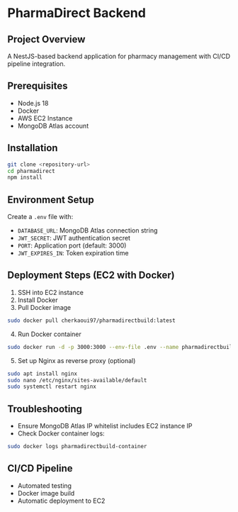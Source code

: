 # PharmaDirect Backend

## Project Overview
A NestJS-based backend application for pharmacy management with CI/CD pipeline integration.

## Prerequisites
- Node.js 18
- Docker
- AWS EC2 Instance
- MongoDB Atlas account

## Installation
```bash
git clone <repository-url>
cd pharmadirect
npm install
```

## Environment Setup
Create a `.env` file with:
- `DATABASE_URL`: MongoDB Atlas connection string
- `JWT_SECRET`: JWT authentication secret
- `PORT`: Application port (default: 3000)
- `JWT_EXPIRES_IN`: Token expiration time

## Deployment Steps (EC2 with Docker)
1. SSH into EC2 instance
2. Install Docker
3. Pull Docker image
```bash
sudo docker pull cherkaoui97/pharmadirectbuild:latest
```

4. Run Docker container
```bash
sudo docker run -d -p 3000:3000 --env-file .env --name pharmadirectbuild-container cherkaoui97/pharmadirectbuild
```

5. Set up Nginx as reverse proxy (optional)
```bash
sudo apt install nginx
sudo nano /etc/nginx/sites-available/default
sudo systemctl restart nginx
```

## Troubleshooting
- Ensure MongoDB Atlas IP whitelist includes EC2 instance IP
- Check Docker container logs: 
```bash
sudo docker logs pharmadirectbuild-container
```

## CI/CD Pipeline
- Automated testing
- Docker image build
- Automatic deployment to EC2
